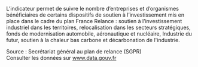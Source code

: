 <p>
L’indicateur permet de suivre le nombre d’entreprises et d’organismes bénéficiaires de certains dispositifs de soutien à l’investissement mis en place dans le cadre du plan France Relance : soutien à l’investissement industriel dans les territoires, relocalisation dans les secteurs stratégiques, fonds de modernisation automobile,  aéronautique et nucléaire, Industrie du futur, soutien à la chaleur bas carbone et décarbonation de l'industrie.
</p>
<p class="font-italic body-2">Source : Secrétariat général au plan de relance (SGPR) <br> Consulter les données sur <a target="_blank" href="https://www.data.gouv.fr/fr/datasets/barometre-des-resultats-de-laction-publique/">www.data.gouv.fr</a>
